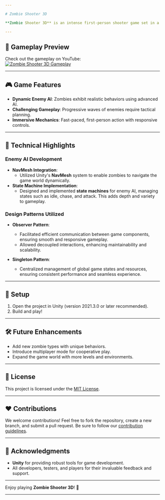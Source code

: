 ```yaml
---

# Zombie Shooter 3D

**Zombie Shooter 3D** is an intense first-person shooter game set in a gripping post-apocalyptic world overrun by waves of zombies. Players must rely on quick reflexes and strategic thinking to navigate challenging environments and survive relentless enemy attacks. With dynamic enemy behaviors and engaging mechanics, the game delivers a thrilling experience.

---
```


## 🎥 **Gameplay Preview**
Check out the gameplay on YouTube:  
[![Zombie Shooter 3D Gameplay](https://img.youtube.com/vi/OYiPKFI9v2g/0.jpg)](https://youtu.be/OYiPKFI9v2g)

---

## 🎮 **Game Features**
- **Dynamic Enemy AI**: Zombies exhibit realistic behaviors using advanced AI.
- **Challenging Gameplay**: Progressive waves of enemies require tactical planning.
- **Immersive Mechanics**: Fast-paced, first-person action with responsive controls.

---

## 🧠 **Technical Highlights**

### **Enemy AI Development**
- **NavMesh Integration**:
  - Utilized Unity's **NavMesh** system to enable zombies to navigate the game world dynamically.
- **State Machine Implementation**:
  - Designed and implemented **state machines** for enemy AI, managing states such as idle, chase, and attack. This adds depth and variety to gameplay.

### **Design Patterns Utilized**
- **Observer Pattern**:
  - Facilitated efficient communication between game components, ensuring smooth and responsive gameplay.
  - Allowed decoupled interactions, enhancing maintainability and scalability.
  
- **Singleton Pattern**:
  - Centralized management of global game states and resources, ensuring consistent performance and seamless experience.

---

## 🚀 **Setup**
1. Open the project in Unity (version 2021.3.0 or later recommended).
2. Build and play!

---

## 🛠️ **Future Enhancements**
- Add new zombie types with unique behaviors.
- Introduce multiplayer mode for cooperative play.
- Expand the game world with more levels and environments.

---

## 📜 **License**
This project is licensed under the [MIT License](LICENSE).

---

## ❤️ **Contributions**
We welcome contributions! Feel free to fork the repository, create a new branch, and submit a pull request. Be sure to follow our [contribution guidelines](CONTRIBUTING.md).

---

## 🤝 **Acknowledgments**
- **Unity** for providing robust tools for game development.
- All developers, testers, and players for their invaluable feedback and support.

---

Enjoy playing **Zombie Shooter 3D**! 🚀

---
